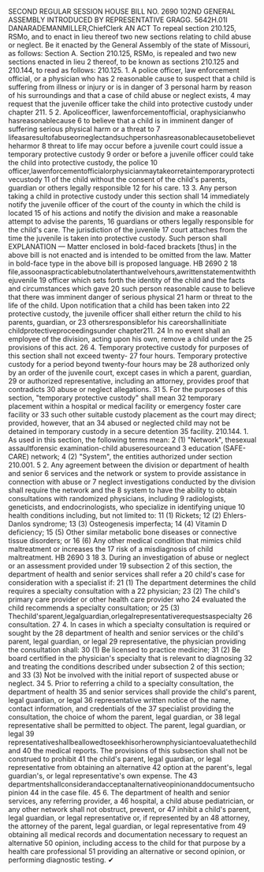 SECOND REGULAR SESSION
HOUSE BILL NO. 2690
102ND GENERAL ASSEMBLY
INTRODUCED BY REPRESENTATIVE GRAGG.
5642H.01I DANARADEMANMILLER,ChiefClerk
AN ACT
To repeal section 210.125, RSMo, and to enact in lieu thereof two new sections relating to
child abuse or neglect.
Be it enacted by the General Assembly of the state of Missouri, as follows:
Section A. Section 210.125, RSMo, is repealed and two new sections enacted in lieu
2 thereof, to be known as sections 210.125 and 210.144, to read as follows:
210.125. 1. A police officer, law enforcement official, or a physician who has
2 reasonable cause to suspect that a child is suffering from illness or injury or is in danger of
3 personal harm by reason of his surroundings and that a case of child abuse or neglect exists,
4 may request that the juvenile officer take the child into protective custody under chapter 211.
5 2. Apoliceofficer, lawenforcementofficial, oraphysicianwho hasreasonablecause
6 to believe that a child is in imminent danger of suffering serious physical harm or a threat to
7 lifeasaresultofabuseorneglectandsuchpersonhasreasonablecausetobelievetheharmor
8 threat to life may occur before a juvenile court could issue a temporary protective custody
9 order or before a juvenile officer could take the child into protective custody, the police
10 officer,lawenforcementofficialorphysicianmaytakeorretaintemporaryprotectivecustody
11 of the child without the consent of the child's parents, guardian or others legally responsible
12 for his care.
13 3. Any person taking a child in protective custody under this section shall
14 immediately notify the juvenile officer of the court of the county in which the child is located
15 of his actions and notify the division and make a reasonable attempt to advise the parents,
16 guardians or others legally responsible for the child's care. The jurisdiction of the juvenile
17 court attaches from the time the juvenile is taken into protective custody. Such person shall
EXPLANATION — Matter enclosed in bold-faced brackets [thus] in the above bill is not enacted and is
intended to be omitted from the law. Matter in bold-face type in the above bill is proposed language.
HB 2690 2
18 file,assoonaspracticablebutnolaterthantwelvehours,awrittenstatementwiththejuvenile
19 officer which sets forth the identity of the child and the facts and circumstances which gave
20 such person reasonable cause to believe that there was imminent danger of serious physical
21 harm or threat to the life of the child. Upon notification that a child has been taken into
22 protective custody, the juvenile officer shall either return the child to his parents, guardian, or
23 othersresponsiblefor his careorshallinitiate childprotectiveproceedingsunder chapter211.
24 In no event shall an employee of the division, acting upon his own, remove a child under the
25 provisions of this act.
26 4. Temporary protective custody for purposes of this section shall not exceed twenty-
27 four hours. Temporary protective custody for a period beyond twenty-four hours may be
28 authorized only by an order of the juvenile court, except cases in which a parent, guardian,
29 or authorized representative, including an attorney, provides proof that contradicts
30 abuse or neglect allegations.
31 5. For the purposes of this section, "temporary protective custody" shall mean
32 temporary placement within a hospital or medical facility or emergency foster care facility or
33 such other suitable custody placement as the court may direct; provided, however, that an
34 abused or neglected child may not be detained in temporary custody in a secure detention
35 facility.
210.144. 1. As used in this section, the following terms mean:
2 (1) "Network", thesexual assaultforensic examination-child abuseresourceand
3 education (SAFE-CARE) network;
4 (2) "System", the entities authorized under section 210.001.
5 2. Any agreement between the division or department of health and senior
6 services and the network or system to provide assistance in connection with abuse or
7 neglect investigations conducted by the division shall require the network and the
8 system to have the ability to obtain consultations with randomized physicians, including
9 radiologists, geneticists, and endocrinologists, who specialize in identifying unique
10 health conditions including, but not limited to:
11 (1) Rickets;
12 (2) Ehlers-Danlos syndrome;
13 (3) Osteogenesis imperfecta;
14 (4) Vitamin D deficiency;
15 (5) Other similar metabolic bone diseases or connective tissue disorders; or
16 (6) Any other medical condition that mimics child maltreatment or increases the
17 risk of a misdiagnosis of child maltreatment.
HB 2690 3
18 3. During an investigation of abuse or neglect or an assessment provided under
19 subsection 2 of this section, the department of health and senior services shall refer a
20 child's case for consideration with a specialist if:
21 (1) The department determines the child requires a specialty consultation with a
22 physician;
23 (2) The child's primary care provider or other health care provider who
24 evaluated the child recommends a specialty consultation; or
25 (3) Thechild'sparent,legalguardian,orlegalrepresentativerequestsaspecialty
26 consultation.
27 4. In cases in which a specialty consultation is required or sought by the
28 department of health and senior services or the child's parent, legal guardian, or legal
29 representative, the physician providing the consultation shall:
30 (1) Be licensed to practice medicine;
31 (2) Be board certified in the physician's specialty that is relevant to diagnosing
32 and treating the conditions described under subsection 2 of this section; and
33 (3) Not be involved with the initial report of suspected abuse or neglect.
34 5. Prior to referring a child to a specialty consultation, the department of health
35 and senior services shall provide the child's parent, legal guardian, or legal
36 representative written notice of the name, contact information, and credentials of the
37 specialist providing the consultation, the choice of whom the parent, legal guardian, or
38 legal representative shall be permitted to object. The parent, legal guardian, or legal
39 representativeshallbeallowedtoseekhisorherownphysiciantoevaluatethechildand
40 the medical reports. The provisions of this subsection shall not be construed to prohibit
41 the child's parent, legal guardian, or legal representative from obtaining an alternative
42 option at the parent's, legal guardian's, or legal representative's own expense. The
43 departmentshallconsiderandacceptanalternativeopinionanddocumentsuchopinion
44 in the case file.
45 6. The department of health and senior services, any referring provider, a
46 hospital, a child abuse pediatrician, or any other network shall not obstruct, prevent, or
47 inhibit a child's parent, legal guardian, or legal representative or, if represented by an
48 attorney, the attorney of the parent, legal guardian, or legal representative from
49 obtaining all medical records and documentation necessary to request an alternative
50 opinion, including access to the child for that purpose by a health care professional
51 providing an alternative or second opinion, or performing diagnostic testing.
✔